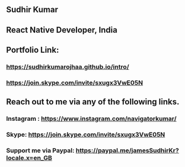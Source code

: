 
## Sudhir Kumar
##  React Native Developer, India

## Portfolio Link: 
### https://sudhirkumarojhaa.github.io/intro/


### https://join.skype.com/invite/sxugx3VwE05N

## Reach out to me via any of the following links. 

### Instagram : https://www.instagram.com/navigatorkumar/

### Skype: https://join.skype.com/invite/sxugx3VwE05N

### Support me via Paypal: https://paypal.me/jamesSudhirKr?locale.x=en_GB
